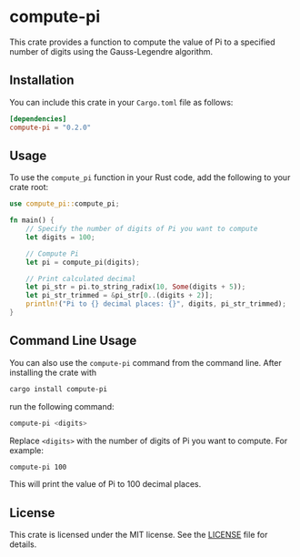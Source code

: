# compute-pi

This crate provides a function to compute the value of Pi to a specified number of digits using the Gauss-Legendre algorithm.

## Installation

You can include this crate in your `Cargo.toml` file as follows:

```toml
[dependencies]
compute-pi = "0.2.0"
```

## Usage

To use the `compute_pi` function in your Rust code, add the following to your crate root:

```rust
use compute_pi::compute_pi;

fn main() {
    // Specify the number of digits of Pi you want to compute
    let digits = 100;

    // Compute Pi
    let pi = compute_pi(digits);

    // Print calculated decimal
    let pi_str = pi.to_string_radix(10, Some(digits + 5));
    let pi_str_trimmed = &pi_str[0..(digits + 2)];
    println!("Pi to {} decimal places: {}", digits, pi_str_trimmed);
}
```

## Command Line Usage

You can also use the `compute-pi` command from the command line. After installing the crate with
```bash
cargo install compute-pi
```
run the following command:

```bash
compute-pi <digits>
```

Replace `<digits>` with the number of digits of Pi you want to compute. For example:

```bash
compute-pi 100
```

This will print the value of Pi to 100 decimal places.

## License

This crate is licensed under the MIT license. See the [LICENSE](LICENSE) file for details.
